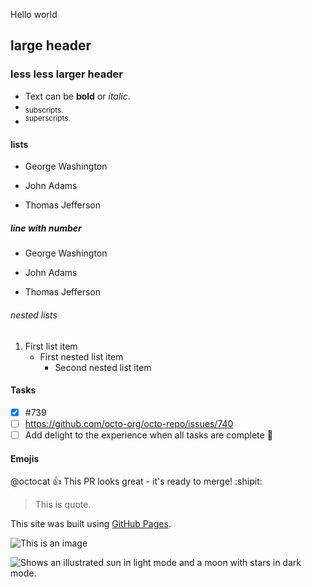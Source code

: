Hello world


## large header 
### less less larger header

- Text can be **bold** or *italic*.
- <sub>subscripts.</sub>
- <sup>superscripts.</sup>

#### lists
- George Washington
* John Adams
+ Thomas Jefferson

##### line with number
- George Washington
* John Adams
+ Thomas Jefferson

###### nested lists
1. First list item
   - First nested list item
     - Second nested list item

#### Tasks

- [x] #739
- [ ] https://github.com/octo-org/octo-repo/issues/740
- [ ] Add delight to the experience when all tasks are complete :tada:

#### Emojis
@octocat :+1: This PR looks great - it's ready to merge! :shipit:





> This is quote.


This site was built using [GitHub Pages](https://pages.github.com/).

![This is an image](https://myoctocat.com/assets/images/base-octocat.svg)

<picture>
  <source media="(prefers-color-scheme: dark)" srcset="https://user-images.githubusercontent.com/25423296/163456776-7f95b81a-f1ed-45f7-b7ab-8fa810d529fa.png">
  <source media="(prefers-color-scheme: light)" srcset="https://user-images.githubusercontent.com/25423296/163456779-a8556205-d0a5-45e2-ac17-42d089e3c3f8.png">
  <img alt="Shows an illustrated sun in light mode and a moon with stars in dark mode." src="https://user-images.githubusercontent.com/25423296/163456779-a8556205-d0a5-45e2-ac17-42d089e3c3f8.png">
</picture>